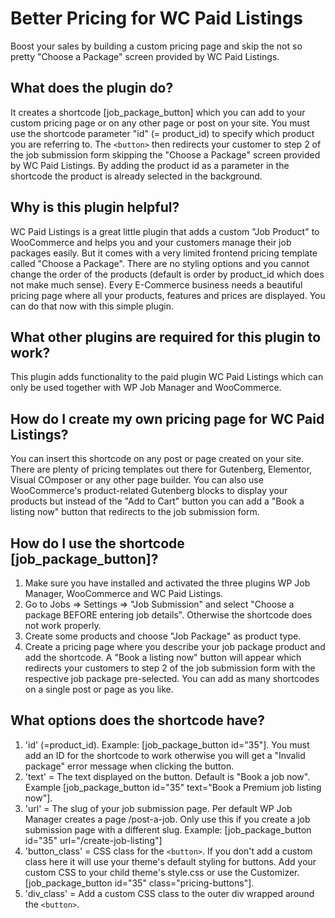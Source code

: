 # Better Pricing for WC Paid Listings
Boost your sales by building a custom pricing page and skip the not so pretty "Choose a Package" screen provided by WC Paid Listings.

## What does the plugin do?
It creates a shortcode [job_package_button] which you can add to your custom pricing page or on any other page or post on your site. You must use the shortcode parameter "id" (= product_id) to specify which product you are referring to. The ``<button>`` then redirects your customer to step 2 of the job submission form skipping the "Choose a Package" screen provided by WC Paid Listings. By adding the product id as a parameter in the shortcode the product is already selected in the background.  

## Why is this plugin helpful?
WC Paid Listings is a great little plugin that adds a custom "Job Product" to WooCommerce and helps you and your customers manage their job packages easily. But it comes with a very limited frontend pricing template called "Choose a Package". There are no styling options and you cannot change the order of the products (default is order by product_id which does not make much sense). Every E-Commerce business needs a beautiful pricing page where all your products, features and prices are displayed. You can do that now with this simple plugin.

## What other plugins are required for this plugin to work?
This plugin adds functionality to the paid plugin WC Paid Listings which can only be used together with WP Job Manager and WooCommerce.

## How do I create my own pricing page for WC Paid Listings?
You can insert this shortcode on any post or page created on your site. There are plenty of pricing templates out there for Gutenberg, Elementor, Visual COmposer or any other page builder. You can also use WooCommerce's product-related Gutenberg blocks to display your products but instead of the "Add to Cart" button you can add a "Book a listing now" button that redirects to the job submission form. 

## How do I use the shortcode [job_package_button]?
1. Make sure you have installed and activated the three plugins WP Job Manager, WooCommerce and WC Paid Listings. 
2. Go to Jobs => Settings => "Job Submission" and select "Choose a package BEFORE entering job details". Otherwise the shortcode does not work properly.
3. Create some products and choose "Job Package" as product type.
4. Create a pricing page where you describe your job package product and add the shortcode. A "Book a listing now" button will appear which redirects your customers to step 2 of the job submission form with the respective job package pre-selected. You can add as many shortcodes on a single post or page as you like.

## What options does the shortcode have?
1. 'id' (=product_id). Example: [job_package_button id="35"].
You must add an ID for the shortcode to work otherwise you will get a "Invalid package" error message when clicking the button.
2. 'text' = The text displayed on the button. Default is "Book a job now". Example [job_package_button id="35" text="Book a Premium job listing now"].
3. 'url' = The slug of your job submission page. Per default WP Job Manager creates a page /post-a-job. Only use this if you create a job submission page with a different slug. Example: [job_package_button id="35" url="/create-job-listing"]
4. 'button_class' = CSS class for the ``<button>``. If you don't add a custom class here it will use your theme's default styling for buttons. Add your custom CSS to your child theme's style.css or use the Customizer. [job_package_button id="35" class="pricing-buttons"].
5. 'div_class' = Add a custom CSS class to the outer div wrapped around the ``<button>``.
 
